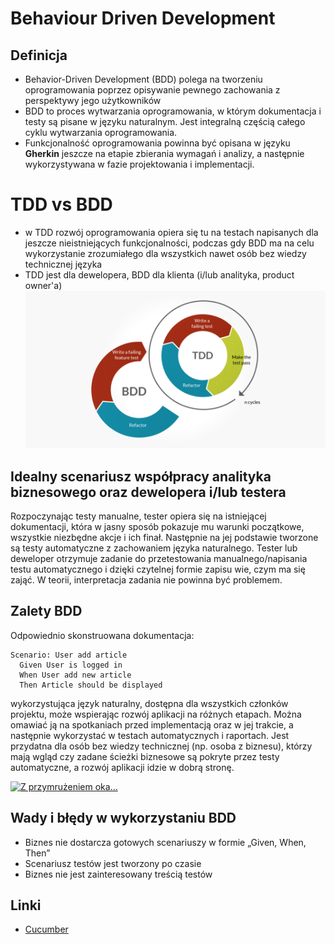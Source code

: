 # Behaviour Driven Development

## Definicja
* Behavior-Driven Development (BDD) polega na tworzeniu oprogramowania poprzez opisywanie pewnego zachowania z perspektywy jego użytkowników
* BDD to proces wytwarzania oprogramowania, w którym dokumentacja i testy są pisane w języku naturalnym.  Jest integralną częścią całego cyklu wytwarzania oprogramowania. 
* Funkcjonalność oprogramowania powinna być opisana w języku **Gherkin** jeszcze na etapie zbierania wymagań i analizy, a następnie wykorzystywana w fazie projektowania i implementacji. 

# TDD vs BDD
* w TDD rozwój oprogramowania opiera się tu na testach napisanych dla jeszcze nieistniejących funkcjonalności, podczas gdy BDD ma na celu wykorzystanie zrozumiałego 
dla wszystkich nawet osób bez wiedzy technicznej języka
* TDD jest dla dewelopera, BDD dla klienta (i/lub analityka, product owner'a)
![bdd-vs-tdd](bdd-vs-tdd.png)


## Idealny scenariusz współpracy analityka biznesowego oraz dewelopera i/lub testera
Rozpoczynając testy manualne, tester opiera się na istniejącej dokumentacji, która w jasny sposób pokazuje mu warunki początkowe, wszystkie niezbędne akcje i ich finał. 
Następnie na jej podstawie tworzone są testy automatyczne z zachowaniem języka naturalnego. Tester lub deweloper otrzymuje zadanie do przetestowania manualnego/napisania 
testu automatycznego i dzięki czytelnej formie zapisu wie, czym ma się zająć. W teorii, interpretacja zadania nie powinna być problemem.

## Zalety BDD
Odpowiednio skonstruowana dokumentacja:

````gherkin
Scenario: User add article
  Given User is logged in
  When User add new article
  Then Article should be displayed
````
wykorzystująca język naturalny, dostępna dla wszystkich członków projektu, może wspierając rozwój aplikacji na różnych etapach. 
Można omawiać ją na spotkaniach przed implementacją oraz w jej trakcie, a następnie wykorzystać w testach automatycznych i raportach. 
Jest przydatna dla osób bez wiedzy technicznej (np. osoba z biznesu), którzy mają wgląd czy zadane ścieżki biznesowe są pokryte przez testy automatyczne, a rozwój aplikacji idzie w dobrą stronę.

[![Z przymrużeniem oka...](https://img.youtube.com/vi/fX2altB4AME/default.jpg)](https://youtu.be/fX2altB4AME)

## Wady i błędy w wykorzystaniu BDD
* Biznes nie dostarcza gotowych scenariuszy w formie „Given, When, Then”
* Scenariusz testów jest tworzony po czasie
* Biznes nie jest zainteresowany treścią testów

## Linki
* [Cucumber](https://cucumber.io/docs/cucumber/)
